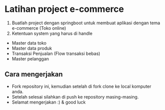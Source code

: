 # Latihan project e-commerce

1. Buatlah project dengan springboot untuk membuat aplikasi dengan tema e-commerce (Toko online)
2. Ketentuan system yang harus di handle
  - Master data toko
  - Master data produk
  - Transaksi Penjualan (Flow transaksi bebas)
  - Master pelanggan


## Cara mengerjakan

- Fork repository ini, kemudian setelah di fork clone ke local komputer anda.
- Setelah selesai silahkan di push ke repository masing-masing.
- Selamat mengerjakan :) & good luck
